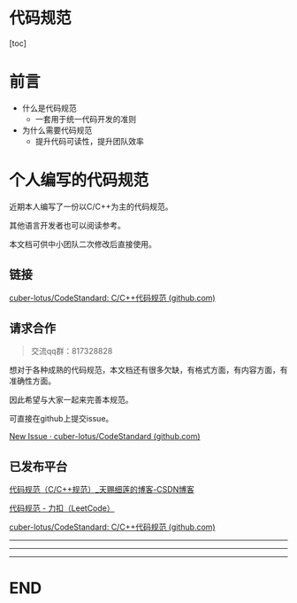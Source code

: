 # 代码规范

[toc]

# 前言

- 什么是代码规范
  - 一套用于统一代码开发的准则
- 为什么需要代码规范
  - 提升代码可读性，提升团队效率



# 个人编写的代码规范

近期本人编写了一份以C/C++为主的代码规范。

其他语言开发者也可以阅读参考。

本文档可供中小团队二次修改后直接使用。

## 链接

[cuber-lotus/CodeStandard: C/C++代码规范 (github.com)](https://github.com/cuber-lotus/CodeStandard)

## 请求合作

> 交流qq群：817328828

想对于各种成熟的代码规范，本文档还有很多欠缺，有格式方面，有内容方面，有准确性方面。

因此希望与大家一起来完善本规范。

可直接在github上提交issue。

[New Issue · cuber-lotus/CodeStandard (github.com)](https://github.com/cuber-lotus/CodeStandard/issues/new)

## 已发布平台

[代码规范（C/C++规范）_天赐细莲的博客-CSDN博客](https://blog.csdn.net/CUBE_lotus/article/details/129387961)

[代码规范 - 力扣（LeetCode）](https://leetcode.cn/circle/discuss/vxck8k/)

[cuber-lotus/CodeStandard: C/C++代码规范 (github.com)](https://github.com/cuber-lotus/CodeStandard)

---

---

---

# END
